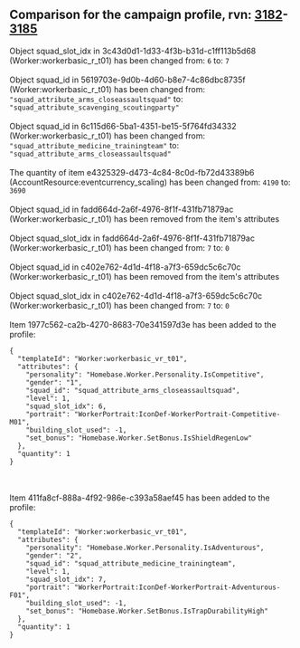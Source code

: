 ## Comparison for the campaign profile, rvn: [3182](https://github.com/PRO100KatYT/FortniteProfileRevisions/tree/main/profiles/campaign/3182%20campaign.json)-[3185](https://github.com/PRO100KatYT/FortniteProfileRevisions/tree/main/profiles/campaign/3185%20campaign.json)

Object squad_slot_idx in 3c43d0d1-1d33-4f3b-b31d-c1ff113b5d68 (Worker:workerbasic_r_t01) has been changed from: `6` to: `7`
<br><br>
Object squad_id in 5619703e-9d0b-4d60-b8e7-4c86dbc8735f (Worker:workerbasic_r_t01) has been changed from: `"squad_attribute_arms_closeassaultsquad"` to: `"squad_attribute_scavenging_scoutingparty"`
<br><br>
Object squad_id in 6c115d66-5ba1-4351-be15-5f764fd34332 (Worker:workerbasic_r_t01) has been changed from: `"squad_attribute_medicine_trainingteam"` to: `"squad_attribute_arms_closeassaultsquad"`
<br><br>
The quantity of item e4325329-d473-4c84-8c0d-fb72d43389b6 (AccountResource:eventcurrency_scaling) has been changed from: `4190` to: `3690`
<br><br>
Object squad_id in fadd664d-2a6f-4976-8f1f-431fb71879ac (Worker:workerbasic_r_t01) has been removed from the item's attributes
<br><br>
Object squad_slot_idx in fadd664d-2a6f-4976-8f1f-431fb71879ac (Worker:workerbasic_r_t01) has been changed from: `7` to: `0`
<br><br>
Object squad_id in c402e762-4d1d-4f18-a7f3-659dc5c6c70c (Worker:workerbasic_r_t01) has been removed from the item's attributes
<br><br>
Object squad_slot_idx in c402e762-4d1d-4f18-a7f3-659dc5c6c70c (Worker:workerbasic_r_t01) has been changed from: `7` to: `0`
<br><br>
Item 1977c562-ca2b-4270-8683-70e341597d3e has been added to the profile:

```
{
  "templateId": "Worker:workerbasic_vr_t01",
  "attributes": {
    "personality": "Homebase.Worker.Personality.IsCompetitive",
    "gender": "1",
    "squad_id": "squad_attribute_arms_closeassaultsquad",
    "level": 1,
    "squad_slot_idx": 6,
    "portrait": "WorkerPortrait:IconDef-WorkerPortrait-Competitive-M01",
    "building_slot_used": -1,
    "set_bonus": "Homebase.Worker.SetBonus.IsShieldRegenLow"
  },
  "quantity": 1
}
```

<br><br>
Item 411fa8cf-888a-4f92-986e-c393a58aef45 has been added to the profile:

```
{
  "templateId": "Worker:workerbasic_vr_t01",
  "attributes": {
    "personality": "Homebase.Worker.Personality.IsAdventurous",
    "gender": "2",
    "squad_id": "squad_attribute_medicine_trainingteam",
    "level": 1,
    "squad_slot_idx": 7,
    "portrait": "WorkerPortrait:IconDef-WorkerPortrait-Adventurous-F01",
    "building_slot_used": -1,
    "set_bonus": "Homebase.Worker.SetBonus.IsTrapDurabilityHigh"
  },
  "quantity": 1
}
```

<br><br>
